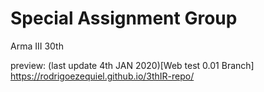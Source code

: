 # Special Assignment Group
Arma III 30th 

preview: (last update 4th JAN 2020)[Web test 0.01 Branch]
https://rodrigoezequiel.github.io/3thIR-repo/ 
